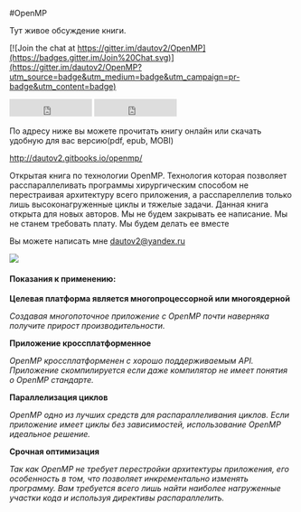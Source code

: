 #OpenMP

Тут живое обсуждение книги.

[![Join the chat at https://gitter.im/dautov2/OpenMP](https://badges.gitter.im/Join%20Chat.svg)](https://gitter.im/dautov2/OpenMP?utm_source=badge&utm_medium=badge&utm_campaign=pr-badge&utm_content=badge)

<iframe frameborder="0" allowtransparency="true" scrolling="no" src="https://money.yandex.ru/embed/small.xml?account=410012509567596&quickpay=small&any-card-payment-type=on&button-text=06&button-size=s&button-color=white&targets=%D0%9A%D0%BD%D0%B8%D0%B3%D0%B0+OpenMP&default-sum=100&successURL=" width="146" height="31"></iframe>

<iframe frameborder="0" allowtransparency="true" scrolling="no" src="https://money.yandex.ru/embed/small.xml?account=410012509567596&quickpay=small&yamoney-payment-type=on&button-text=06&button-size=s&button-color=white&targets=%D0%9A%D0%BD%D0%B8%D0%B3%D0%B0+OpenMP&default-sum=100&successURL=" width="146" height="31"></iframe>


По адресу ниже вы можете прочитать книгу онлайн или скачать удобную для вас версию(pdf, epub, MOBI)

http://dautov2.gitbooks.io/openmp/


Открытая книга по технологии OpenMP. Технология которая позволяет расспараллеливать программы хирургическим способом не перестраивая архитектуру всего приложения, а расспареллелив только лишь высоконагруженные циклы и тяжелые задачи. Данная книга открыта для новых авторов. Мы не будем закрывать ее написание. Мы не станем требовать плату. Мы будем делать ее вместе

Вы можете написать мне  dautov2@yandex.ru  


![](http://habrastorage.org/files/3bf/d95/694/3bfd9569429642b7bd3f299f761befdb.jpg)

#### Показания к применению:


**Целевая платформа является многопроцессорной или многоядерной**

*Создавая многопоточное приложение с OpenMP почти наверняка получите прирост производительности.*

**Приложение кроссплатформенное**

*OpenMP кроссплатформенен с хорошо поддерживаемым API. Приложение скомпилируется если даже компилятор не имеет понятия о OpenMP стандарте.*

**Параллелизация циклов**

*OpenMP одно из лучших средств для распараллеливания циклов. Если приложение имеет циклы без зависимостей, использование OpenMP идеальное решение.*

**Срочная оптимизация**

*Так как OpenMP не требует перестройки архитектуры приложения, его особенность в том, что позволяет инкрементально изменять программу. Вам требуется всего лишь найти наиболее нагруженные участки кода и используя директивы распараллелить.*
